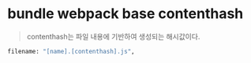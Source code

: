# bundle webpack base contenthash

> contenthash는 파일 내용에 기반하여 생성되는 해시값이다.

```sh
filename: "[name].[contenthash].js",
```
